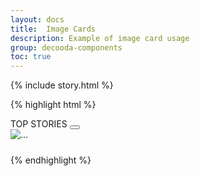 ```yaml
---
layout: docs
title:  Image Cards
description: Example of image card usage
group: decooda-components
toc: true
---
```


<div class="mb-3" style="max-width:24rem">
  {% include story.html %}
</div>

{% highlight html %}
<div class="card">
  <div class="card-header bg-white d-flex w-100 justify-content-between">
    <span class="initialism">TOP STORIES</span>
    <button class="btn text-muted m-n2"><i class="fas fa-ellipsis-v"></i></button>
  </div>
  <div class="card rounded-0">
    <!-- Image -->
    <img src="..." class="card-img-top rounded-0" alt="...">
    <div class="card-body">
      <div class="d-flex justify-content-between mb-2">
        <span><!-- Insert news source logo here --></span>
        <i class="fas fa-external-link-square-alt text-muted"></i>
      </div>
      <h5 class="card-title">
        <!-- Article Title -->
      </h5>
      <p class="text-muted small mb-1">
        <!-- Date -->
      </p>
    </div>
  </div>
</div>

{% endhighlight %}
